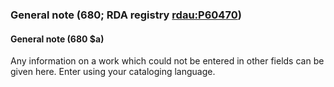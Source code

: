 ### General note (680; RDA registry [rdau:P60470](http://www.rdaregistry.info/Elements/u/#P60470))

#### General note (680 $a)
Any information on a work which could not be entered in other fields can be given here. Enter using your cataloging language.
